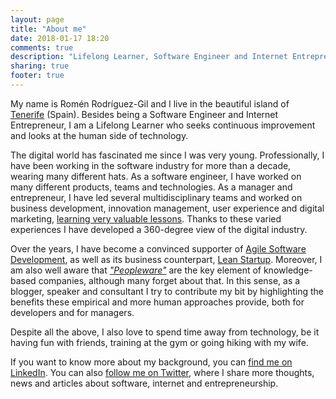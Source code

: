```yaml
---
layout: page
title: "About me"
date: 2018-01-17 18:20
comments: true
description: "Lifelong Learner, Software Engineer and Internet Entrepreneur. In this blog I publish my thoughts, experiments and ideas about software, internet and entrepreneurship. Looking at peopleware, the human side of technology."
sharing: true
footer: true
---
```


  <p>My name is Romén Rodríguez-Gil and I live in the beautiful island of <a href="http://en.wikipedia.org/wiki/Tenerife">Tenerife</a> (Spain). Besides being a Software Engineer and Internet Entrepreneur, I am a Lifelong Learner who seeks continuous improvement and looks at the human side of technology.</p>

  <p>The digital world has fascinated me since I was very young. Professionally, I have been working in the software industry for more than a decade, wearing many different hats. As a software engineer, I have worked on many different products, teams and technologies. As a manager and entrepreneur, I have led several multidisciplinary teams and worked on business development, innovation management, user experience and digital marketing, <a href="http://www.romenrg.com/blog/2015/03/17/10-plus-1-valuable-lessons-i-learned-from-my-failed-startup/">learning very valuable lessons</a>. Thanks to these varied experiences I have developed a 360-degree view of the digital industry.</p>

  <p>Over the years, I have become a convinced supporter of <a href="http://www.romenrg.com/blog/2015/09/28/why-asking-developers-for-time-estimates-in-software-projects-is-a-terrible-idea-and-how-to-bypass-it-with-scrum/">Agile Software Development</a>, as well as its business counterpart, <a href="http://www.romenrg.com/blog/2013/09/30/vocabulary-notebook-from-idea-to-reality-in-one-year/">Lean Startup</a>. Moreover, I am also well aware that <em><a href="https://www.amazon.com/Peopleware-Productive-Projects-Teams-3rd/dp/0321934113/ref=pd_lpo_sbs_14_t_0?_encoding=UTF8&psc=1&refRID=F07A2E2YJ4AQ5JZQRK5B">"Peopleware"</a></em> are the key element of knowledge-based companies, although many forget about that. In this sense, as a blogger, speaker and consultant I try to contribute my bit by highlighting the benefits these empirical and more human approaches provide, both for developers and for managers.</p>

  <p>Despite all the above, I also love to spend time away from technology, be it having fun with friends, training at the gym or going hiking with my wife.</p>

  <p>If you want to know more about my background, you can <a href="http://www.linkedin.com/in/romenrg/en"LinkedIn>find me on LinkedIn</a>. You can also <a href="http://www.twitter.com/romenrg">follow me on Twitter</a>, where I share more thoughts, news and articles about software, internet and entrepreneurship.</p>
